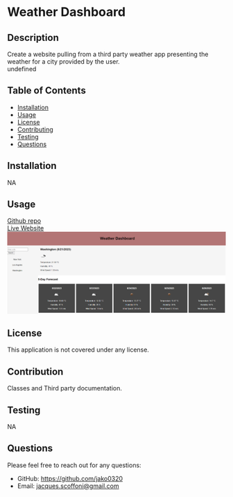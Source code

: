 
# Weather Dashboard

## Description
Create a website pulling from a third party weather app presenting the weather for a city provided by the user.<br>
undefined

## Table of Contents
- [Installation](#installation)
- [Usage](#usage)
- [License](#license)
- [Contributing](#contributing)
- [Testing](#testing)
- [Questions](#questions)

## Installation
NA

## Usage
[Github repo](https://github.com/Jako0320/JS-WeatherDashboard)  
[Live Website](https://jako0320.github.io/JS-WeatherDashboard/)  
![App Screenshot](./assets/images/Screenshot.png)

## License

  
This application is not covered under any license.


## Contribution
Classes and Third party documentation.

## Testing
NA

## Questions
Please feel free to reach out for any questions:
- GitHub: https://github.com/jako0320
- Email: jacques.scoffoni@gmail.com

